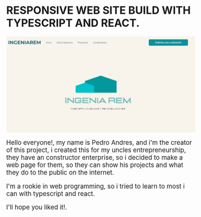 # RESPONSIVE WEB SITE BUILD WITH TYPESCRIPT AND REACT.

<img src="src/assets/Ingeniarem Web Main View for Readme.jpg" alt="Ingeniarem Main Page View">

<big>Hello everyone!, my name is Pedro Andres, and i'm the creator of this project, i created this for my uncles  entrepreneurship, they have an constructor enterprise, so i decided to make a web page for them, so they can show his projects and what they do to the public on the internet.

I'm a rookie in web programming, so i tried to learn to most i can with typescript and react.

I'll hope you liked it!.